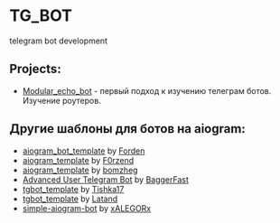# TG_BOT
telegram bot development

## Projects:

* [Modular_echo_bot](https://github.com/SergeyObukhov/tg_bot/blob/master/modular_echo_bot) - первый подход к изучению телеграм ботов. Изучение роутеров.

## Другие шаблоны для ботов на aiogram:

* [aiogram_bot_template](https://github.com/Forden/aiogram-bot-template) by [Forden](https://github.com/Forden)
* [aiogram_template](https://github.com/F0rzend/aiogram_template) by [F0rzend](https://github.com/F0rzend)
* [aiogram_template](https://github.com/bomzheg/aiogram_template) by [bomzheg](https://github.com/bomzheg)
* [Advanced User Telegram Bot](https://github.com/BaggerFast/AdvancedUserTelegramBot) by [BaggerFast](https://github.com/BaggerFast)
* [tgbot_template](https://github.com/Tishka17/tgbot_template) by [Tishka17](https://github.com/Tishka17)
* [tgbot_template](https://github.com/Latand/tgbot_template) by [Latand](https://github.com/Latand)
* [simple-aiogram-bot](https://github.com/xALEGORx/simple-aiogram-bot) by [xALEGORx](https://github.com/xALEGORx)